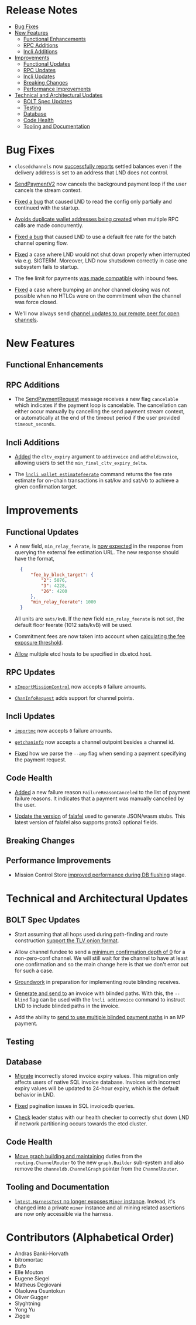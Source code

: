 # Release Notes
- [Bug Fixes](#bug-fixes)
- [New Features](#new-features)
    - [Functional Enhancements](#functional-enhancements)
    - [RPC Additions](#rpc-additions)
    - [lncli Additions](#lncli-additions)
- [Improvements](#improvements)
    - [Functional Updates](#functional-updates)
    - [RPC Updates](#rpc-updates)
    - [lncli Updates](#lncli-updates)
    - [Breaking Changes](#breaking-changes)
    - [Performance Improvements](#performance-improvements)
- [Technical and Architectural Updates](#technical-and-architectural-updates)
    - [BOLT Spec Updates](#bolt-spec-updates)
    - [Testing](#testing)
    - [Database](#database)
    - [Code Health](#code-health)
    - [Tooling and Documentation](#tooling-and-documentation)

# Bug Fixes

* `closedchannels` now [successfully reports](https://github.com/lightningnetwork/lnd/pull/8800)
  settled balances even if the delivery address is set to an address that
  LND does not control.

* [SendPaymentV2](https://github.com/lightningnetwork/lnd/pull/8734) now cancels
  the background payment loop if the user cancels the stream context.

* [Fixed a bug](https://github.com/lightningnetwork/lnd/pull/8822) that caused
  LND to read the config only partially and continued with the startup.

* [Avoids duplicate wallet addresses being
  created](https://github.com/lightningnetwork/lnd/pull/8921) when multiple RPC
  calls are made concurrently.
  
* [Fixed a bug](https://github.com/lightningnetwork/lnd/pull/8896) that caused
  LND to use a default fee rate for the batch channel opening flow.
  
* [Fixed](https://github.com/lightningnetwork/lnd/pull/8497) a case where LND
  would not shut down properly when interrupted via e.g. SIGTERM. Moreover, LND
  now shutsdown correctly in case one subsystem fails to startup.

* The fee limit for payments [was made
  compatible](https://github.com/lightningnetwork/lnd/pull/8941) with inbound
  fees.
  
* [Fixed](https://github.com/lightningnetwork/lnd/pull/8946) a case where 
bumping an anchor channel closing was not possible when no HTLCs were on the
commitment when the channel was force closed.

* We'll now always send [channel updates to our remote peer for open
  channels](https://github.com/lightningnetwork/lnd/pull/8963).

# New Features
## Functional Enhancements
## RPC Additions

* The [SendPaymentRequest](https://github.com/lightningnetwork/lnd/pull/8734) 
  message receives a new flag `cancelable` which indicates if the payment loop 
  is cancelable. The cancellation can either occur manually by cancelling the 
  send payment stream context, or automatically at the end of the timeout period 
  if the user provided `timeout_seconds`.

## lncli Additions

* [Added](https://github.com/lightningnetwork/lnd/pull/8491) the `cltv_expiry`
  argument to `addinvoice` and `addholdinvoice`, allowing users to set the
  `min_final_cltv_expiry_delta`.

* The [`lncli wallet estimatefeerate`](https://github.com/lightningnetwork/lnd/pull/8730)
  command returns the fee rate estimate for on-chain transactions in sat/kw and
  sat/vb to achieve a given confirmation target.

# Improvements
## Functional Updates

* A new field, `min_relay_feerate`, is [now
  expected](https://github.com/lightningnetwork/lnd/pull/8891) in the response
  from querying the external fee estimation URL. The new response should have
  the format, 
  ```json
    {
        "fee_by_block_target": {
            "2": 5076,
            "3": 4228,
            "26": 4200
        },
        "min_relay_feerate": 1000
    }
  ```
  All units are `sats/kvB`. If the new field `min_relay_feerate` is not set,
  the default floor feerate (1012 sats/kvB) will be used.

* Commitment fees are now taken into account when [calculating the fee
  exposure threshold](https://github.com/lightningnetwork/lnd/pull/8824).

* [Allow](https://github.com/lightningnetwork/lnd/pull/8845) multiple etcd hosts
  to be specified in db.etcd.host.

## RPC Updates

* [`xImportMissionControl`](https://github.com/lightningnetwork/lnd/pull/8779) 
  now accepts `0` failure amounts.

* [`ChanInfoRequest`](https://github.com/lightningnetwork/lnd/pull/8813)
  adds support for channel points.

## lncli Updates

* [`importmc`](https://github.com/lightningnetwork/lnd/pull/8779) now accepts
  `0` failure amounts.
 
* [`getchaninfo`](https://github.com/lightningnetwork/lnd/pull/8813) now accepts
  a channel outpoint besides a channel id.

* [Fixed](https://github.com/lightningnetwork/lnd/pull/8823) how we parse the
  `--amp` flag when sending a payment specifying the payment request.

## Code Health

* [Added](https://github.com/lightningnetwork/lnd/pull/8836) a new failure
  reason `FailureReasonCanceled` to the list of payment failure reasons. It
  indicates that a payment was manually cancelled by the user.

* [Update the version](https://github.com/lightningnetwork/lnd/pull/8974) of 
  [falafel](https://github.com/lightninglabs/falafel) used to generate JSON/wasm 
  stubs. This latest version of falafel also supports proto3 optional fields. 
 
## Breaking Changes
## Performance Improvements

* Mission Control Store [improved performance during DB
  flushing](https://github.com/lightningnetwork/lnd/pull/8549) stage.

# Technical and Architectural Updates
## BOLT Spec Updates

* Start assuming that all hops used during path-finding and route construction
  [support the TLV onion 
  format](https://github.com/lightningnetwork/lnd/pull/8791).

* Allow channel fundee to send a [minimum confirmation depth of
  0](https://github.com/lightningnetwork/lnd/pull/8796) for a non-zero-conf
  channel. We will still wait for the channel to have at least one confirmation
  and so the main change here is that we don't error out for such a case.

* [Groundwork](https://github.com/lightningnetwork/lnd/pull/8752) in preparation
  for implementing route blinding receives.

* [Generate and send to](https://github.com/lightningnetwork/lnd/pull/8735) an
  invoice with blinded paths. With this, the `--blind` flag can be used with 
  the `lncli addinvoice` command to instruct LND to include blinded paths in the
  invoice. 

* Add the ability to [send to use multiple blinded payment
  paths](https://github.com/lightningnetwork/lnd/pull/8764) in an MP payment.

## Testing
## Database

* [Migrate](https://github.com/lightningnetwork/lnd/pull/8855) incorrectly
  stored invoice expiry values. This migration only affects users of native SQL
  invoice database. Invoices with incorrect expiry values will be updated to
  24-hour expiry, which is the default behavior in LND.

* [Fixed](https://github.com/lightningnetwork/lnd/pull/8854) pagination issues
  in SQL invoicedb queries.

* [Check](https://github.com/lightningnetwork/lnd/pull/8938) leader status with
  our health checker to correctly shut down LND if network partitioning occurs
  towards the etcd cluster.

## Code Health

* [Move graph building and
  maintaining](https://github.com/lightningnetwork/lnd/pull/8848) duties from
  the `routing.ChannelRouter` to the new `graph.Builder` sub-system and also
  remove the `channeldb.ChannelGraph` pointer from the `ChannelRouter`.

## Tooling and Documentation

* [`lntest.HarnessTest` no longer exposes `Miner`
  instance](https://github.com/lightningnetwork/lnd/pull/8892). Instead, it's
  changed into a private `miner` instance and all mining related assertions are
  now only accessible via the harness.

# Contributors (Alphabetical Order)

* Andras Banki-Horvath
* bitromortac
* Bufo
* Elle Mouton
* Eugene Siegel
* Matheus Degiovani
* Olaoluwa Osuntokun
* Oliver Gugger
* Slyghtning
* Yong Yu
* Ziggie

